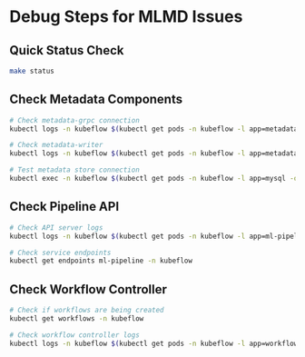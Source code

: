 # Debug Steps for MLMD Issues

## Quick Status Check
```bash
make status
```

## Check Metadata Components
```bash
# Check metadata-grpc connection
kubectl logs -n kubeflow $(kubectl get pods -n kubeflow -l app=metadata-grpc -o name) --tail=10

# Check metadata-writer
kubectl logs -n kubeflow $(kubectl get pods -n kubeflow -l app=metadata-writer -o name) --tail=10

# Test metadata store connection
kubectl exec -n kubeflow $(kubectl get pods -n kubeflow -l app=mysql -o name) -- mysql -u mlpipeline -e "SHOW DATABASES;"
```

## Check Pipeline API
```bash
# Check API server logs
kubectl logs -n kubeflow $(kubectl get pods -n kubeflow -l app=ml-pipeline-api-server -o name) --tail=20

# Check service endpoints
kubectl get endpoints ml-pipeline -n kubeflow
```

## Check Workflow Controller
```bash
# Check if workflows are being created
kubectl get workflows -n kubeflow

# Check workflow controller logs
kubectl logs -n kubeflow $(kubectl get pods -n kubeflow -l app=workflow-controller -o name) --tail=10
```